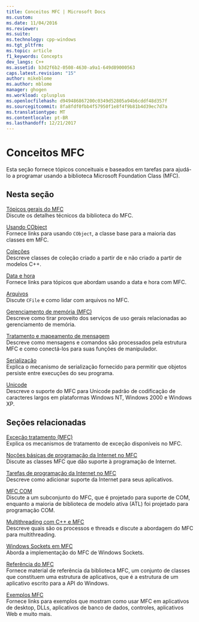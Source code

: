 ```yaml
---
title: Conceitos MFC | Microsoft Docs
ms.custom: 
ms.date: 11/04/2016
ms.reviewer: 
ms.suite: 
ms.technology: cpp-windows
ms.tgt_pltfrm: 
ms.topic: article
f1_keywords: Concepts
dev_langs: C++
ms.assetid: b3d2f6b2-0508-4630-a9a1-649d89000563
caps.latest.revision: "15"
author: mikeblome
ms.author: mblome
manager: ghogen
ms.workload: cplusplus
ms.openlocfilehash: d949486867200c0349d52805a94b6cddf48d357f
ms.sourcegitcommit: 8fa8fdf0fbb4f57950f1e8f4f9b81b4d39ec7d7a
ms.translationtype: MT
ms.contentlocale: pt-BR
ms.lasthandoff: 12/21/2017
---
```

# <a name="mfc-concepts"></a>Conceitos MFC
Esta seção fornece tópicos conceituais e baseados em tarefas para ajudá-lo a programar usando a biblioteca Microsoft Foundation Class (MFC).  
  
## <a name="in-this-section"></a>Nesta seção  
 [Tópicos gerais do MFC](../mfc/general-mfc-topics.md)  
 Discute os detalhes técnicos da biblioteca do MFC.  
  
 [Usando CObject](../mfc/using-cobject.md)  
 Fornece links para usando `CObject`, a classe base para a maioria das classes em MFC.  
  
 [Coleções](../mfc/collections.md)  
 Descreve classes de coleção criado a partir de e não criado a partir de modelos C++.  
  
 [Data e hora](../atl-mfc-shared/date-and-time.md)  
 Fornece links para tópicos que abordam usando a data e hora com MFC.  
  
 [Arquivos](../mfc/files-in-mfc.md)  
 Discute `CFile` e como lidar com arquivos no MFC.  
  
 [Gerenciamento de memória (MFC)](../mfc/memory-management.md)  
 Descreve como tirar proveito dos serviços de uso gerais relacionadas ao gerenciamento de memória.  
  
 [Tratamento e mapeamento de mensagem](../mfc/message-handling-and-mapping.md)  
 Descreve como mensagens e comandos são processados pela estrutura MFC e como conectá-los para suas funções de manipulador.  
  
 [Serialização](../mfc/serialization-in-mfc.md)  
 Explica o mecanismo de serialização fornecido para permitir que objetos persiste entre execuções do seu programa.  
  
 [Unicode](../mfc/unicode-in-mfc.md)  
 Descreve o suporte do MFC para Unicode padrão de codificação de caracteres largos em plataformas Windows NT, Windows 2000 e Windows XP.  
  
## <a name="related-sections"></a>Seções relacionadas  
 [Exceção tratamento (MFC)](../mfc/exception-handling-in-mfc.md)  
 Explica os mecanismos de tratamento de exceção disponíveis no MFC.  
  
 [Noções básicas de programação da Internet no MFC](../mfc/mfc-internet-programming-basics.md)  
 Discute as classes MFC que dão suporte à programação de Internet.  
  
 [Tarefas de programação da Internet no MFC](../mfc/mfc-internet-programming-tasks.md)  
 Descreve como adicionar suporte da Internet para seus aplicativos.  
  
 [MFC COM](../mfc/mfc-com.md)  
 Discute a um subconjunto do MFC, que é projetado para suporte de COM, enquanto a maioria de biblioteca de modelo ativa (ATL) foi projetado para programação COM.  
  
 [Multithreading com C++ e MFC](../parallel/multithreading-with-cpp-and-mfc.md)  
 Descreve quais são os processos e threads e discute a abordagem do MFC para multithreading.  
  
 [Windows Sockets em MFC](../mfc/windows-sockets.md)  
 Aborda a implementação do MFC de Windows Sockets.  
  
 [Referência do MFC](../mfc/mfc-desktop-applications.md)  
 Fornece material de referência da biblioteca MFC, um conjunto de classes que constituem uma estrutura de aplicativos, que é a estrutura de um aplicativo escrito para a API do Windows.  
  
 [Exemplos MFC](../visual-cpp-samples.md)  
 Fornece links para exemplos que mostram como usar MFC em aplicativos de desktop, DLLs, aplicativos de banco de dados, controles, aplicativos Web e muito mais.

